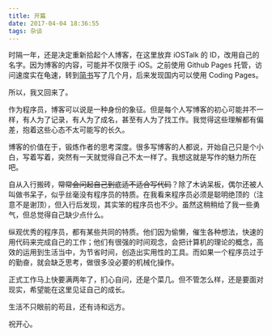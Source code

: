 ```yaml
---
title: 开篇
date: 2017-04-04 18:36:55
tags: 杂谈
---
```


时隔一年，还是决定重新拾起个人博客，在这里放弃 iOSTalk 的 ID，改用自己的名字。因为博客的内容，可能并不仅限于 iOS。之前使用 Github Pages 托管，访问速度实在龟速，转到[简书](http://www.jianshu.com/u/dc35343a4afc)写了几个月，后来发现国内可以使用 Coding Pages。

所以，我又回来了。

<!-- more -->

作为程序员，博客可以说是一种身份的象征。但是每个人写博客的初心可能并不一样，有人为了记录，有人为了成名，甚至有人为了找工作。我觉得这些理解都有偏差，抱着这些心态不太可能写的长久。

博客的价值在于，锻炼作者的思考深度。很多写博客的人都说，开始自己只是个小白，写着写着，突然有一天就觉得自己不太一样了。我想这就是写作的魅力所在吧。

自从入行搬砖，~~常常会问起自己到底适不适合写代码~~？除了木讷呆板，偶尔还被人叫做书呆子，似乎丝毫没有程序员的特质。在我看来程序员必须是聪明绝顶的（注意不是谢顶），但入行后发现，其实笨的程序员也不少。虽然这稍稍给了我一些勇气，但总觉得自己缺少点什么。

纵观优秀的程序员，都有某些共同的特质。他们因为偷懒，催生各种想法，快速的用代码来完成自己的工作；他们有很强的时间观念，会把计算机的理论的概念，高效的运用到生活当中，为节省时间，创造出实用性的工具。而如果一个程序员过于的勤奋，就会缺乏思考，做很多没必要的机械化操作。

正式工作马上快要满两年了，扪心自问，还是个菜几。但不管怎么样，还是要面对现实，希望能在这里见证自己的成长。

生活不只眼前的苟且，还有诗和远方。

祝开心。

